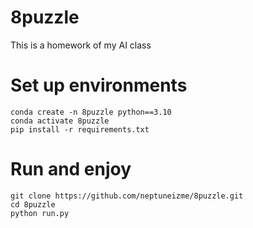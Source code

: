 # 8puzzle
This is a homework of my AI class

# Set up environments
```
conda create -n 8puzzle python==3.10
conda activate 8puzzle
pip install -r requirements.txt
```
# Run and enjoy
```
git clone https://github.com/neptuneizme/8puzzle.git
cd 8puzzle
python run.py
```
